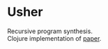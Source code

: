 Usher
=====
Recursive program synthesis.  
Clojure implementation of [paper](http://research.microsoft.com/en-us/um/people/sumitg/pubs/cav13.pdf).
